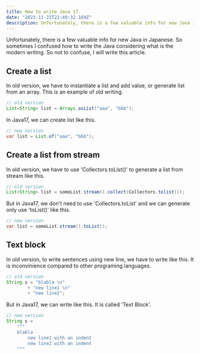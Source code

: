 ```yaml
---
title: How to write Java 17.
date: "2023-11-22T22:40:32.169Z"
description: Unfortunately, there is a few valuable info for new Java in Japanese. So sometimes I confused how to write the Java considering what is the modern writing. So not to confuse, I will write this article.
---
```


Unfortunately, there is a few valuable info for new Java in Japanese. So sometimes I confused how to write the Java considering what is the modern writing. So not to confuse, I will write this article.

## Create a list

In old version, we have to instantiate a list and add value, or generate list from an array.
This is an example of old writing.
```Java
// old version
List<String> list = Arrays.asList("aaa", "bbb");
```

In Java17, we can create list like this.
```Java
// new version
var list = List.of("aaa", "bbb");
```

## Create a list from stream

In old version, we have to use 'Collectors.toList()' to generate a list from stream like this.

```Java
// old version
List<String> list = someList.stream().collect(Collectors.tolist());
```

But in Java17, we don't need to use 'Collectors.toList' and we can generate only use 'toList()' like this.

```Java
// new version
var list = someList.stream().toList();
```

## Text block
In old version, to write sentences using new line, we have to write like this. It is inconvinience compared to other programing languages.

```Java
// old version
String s = "blabla \n"
        + "new line1 \n"
        + "new line2";
```

But in Java17, we can write like this. It is called 'Text Block'.
```Java
// new version
String s = 
    """
    blabla
        new line1 with an indent
        new line2 with an indent
    """
```

